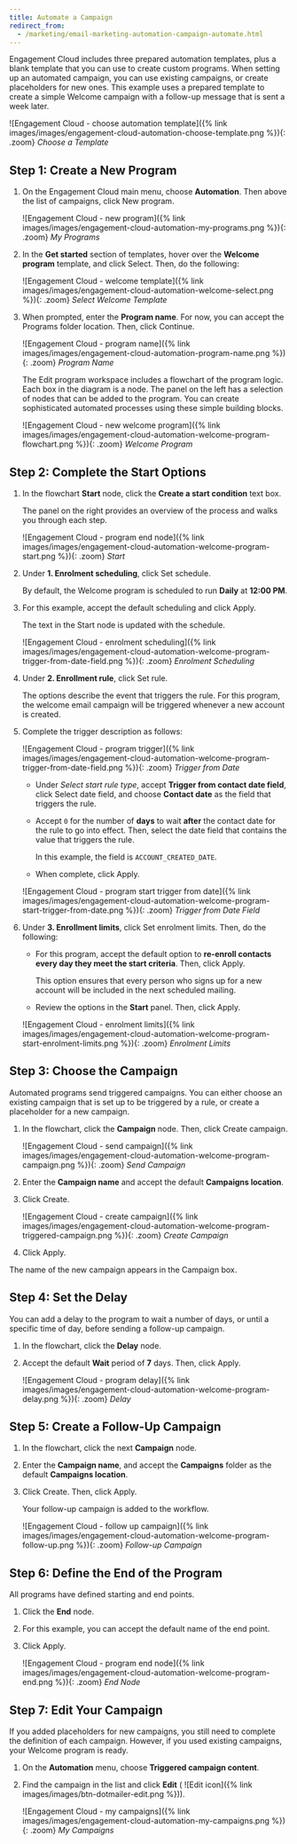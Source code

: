 ```yaml
---
title: Automate a Campaign
redirect_from:
  - /marketing/email-marketing-automation-campaign-automate.html
---
```


Engagement Cloud includes three prepared automation templates, plus a blank template that you can use to create custom programs. When setting up an automated campaign, you can use existing campaigns, or create placeholders for new ones. This example uses a prepared template to create a simple Welcome campaign with a follow-up message that is sent a week later.

![Engagement Cloud - choose automation template]({% link images/images/engagement-cloud-automation-choose-template.png %}){: .zoom}
_Choose a Template_

## Step 1: Create a New Program

1. On the Engagement Cloud main menu, choose **Automation**. Then above the list of campaigns, click <span class="btn">New program</span>.

    ![Engagement Cloud - new program]({% link images/images/engagement-cloud-automation-my-programs.png %}){: .zoom}
    _My Programs_

1. In the **Get started** section of templates, hover over the **Welcome program** template, and click <span class="btn">Select</span>. Then, do the following:

    ![Engagement Cloud - welcome template]({% link images/images/engagement-cloud-automation-welcome-select.png %}){: .zoom}
    _Select Welcome Template_

1. When prompted, enter the **Program name**. For now, you can accept the Programs folder location. Then, click <span class="btn">Continue</span>.

    ![Engagement Cloud - program name]({% link images/images/engagement-cloud-automation-program-name.png %}){: .zoom}
    _Program Name_

    The Edit program workspace includes a flowchart of the program logic. Each box in the diagram is a node. The panel on the left has a selection of nodes that can be added to the program. You can create sophisticated automated processes using these simple building blocks.

    ![Engagement Cloud - new welcome program]({% link images/images/engagement-cloud-automation-welcome-program-flowchart.png %}){: .zoom}
    _Welcome Program_

## Step 2: Complete the Start Options

1. In the flowchart **Start** node, click the **Create a start condition** text box.

    The panel on the right provides an overview of the process and walks you through each step.

    ![Engagement Cloud - program end node]({% link images/images/engagement-cloud-automation-welcome-program-start.png %}){: .zoom}
    _Start_

1. Under **1. Enrolment scheduling**, click <span class="btn">Set schedule</span>.

    By default, the Welcome program is scheduled to run **Daily** at **12:00 PM**.

1. For this example, accept the default scheduling and click <span class="btn">Apply</span>.

    The text in the Start node is updated with the schedule.

      ![Engagement Cloud - enrolment scheduling]({% link images/images/engagement-cloud-automation-welcome-program-trigger-from-date-field.png %}){: .zoom}
      _Enrolment Scheduling_

1. Under **2. Enrollment rule**, click <span class="btn">Set rule</span>.

    The options describe the event that triggers the rule. For this program, the welcome email campaign will be triggered whenever a new account is created.

1. Complete the trigger description as follows:

    ![Engagement Cloud - program trigger]({% link images/images/engagement-cloud-automation-welcome-program-trigger-from-date-field.png %}){: .zoom}
    _Trigger from Date_

    - Under _Select start rule type_, accept **Trigger from contact date field**, click <span class="btn">Select date field</span>, and choose **Contact date** as the field that triggers the rule.

    - Accept `0` for the number of **days** to wait **after** the contact date for the rule to go into effect. Then, select the date field that contains the value that triggers the rule.

        In this example, the field is `ACCOUNT_CREATED_DATE`.

    - When complete, click <span class="btn">Apply</span>.

    ![Engagement Cloud - program start trigger from date]({% link images/images/engagement-cloud-automation-welcome-program-start-trigger-from-date.png %}){: .zoom}
    _Trigger from Date Field_

1. Under **3. Enrollment limits**, click <span class="btn">Set enrolment limits</span>. Then, do the following:

    - For this program, accept the default option to **re-enroll contacts every day they meet the start criteria**. Then, click <span class="btn">Apply</span>.

        This option ensures that every person who signs up for a new account will be included in the next scheduled mailing.

    - Review the options in the **Start** panel. Then, click <span class="btn">Apply</span>.

    ![Engagement Cloud - enrolment limits]({% link images/images/engagement-cloud-automation-welcome-program-start-enrolment-limits.png %}){: .zoom}
    _Enrolment Limits_

## Step 3: Choose the Campaign

Automated programs send triggered campaigns. You can either choose an existing campaign that is set up to be triggered by a rule, or create a placeholder for a new campaign.

1. In the flowchart, click the **Campaign** node. Then, click <span class="btn">Create campaign</span>.

    ![Engagement Cloud - send campaign]({% link images/images/engagement-cloud-automation-welcome-program-campaign.png %}){: .zoom}
    _Send Campaign_

1. Enter the **Campaign name** and accept the default **Campaigns location**.

1. Click <span class="btn">Create</span>.

    ![Engagement Cloud - create campaign]({% link images/images/engagement-cloud-automation-welcome-program-triggered-campaign.png %}){: .zoom}
    _Create Campaign_

1. Click <span class="btn">Apply</span>.

The name of the new campaign appears in the Campaign box.

## Step 4: Set the Delay

You can add a delay to the program to wait a number of days, or until a specific time of day, before sending a follow-up campaign.

1. In the flowchart, click the **Delay** node.

1. Accept the default **Wait** period of **7** days. Then, click <span class="btn">Apply</span>.

    ![Engagement Cloud - program delay]({% link images/images/engagement-cloud-automation-welcome-program-delay.png %}){: .zoom}
    _Delay_

## Step 5: Create a Follow-Up Campaign

1. In the flowchart, click the next **Campaign** node.

1. Enter the **Campaign name**, and accept the **Campaigns** folder as the default **Campaigns location**.

1. Click <span class="btn">Create</span>. Then, click <span class="btn">Apply</span>.

    Your follow-up campaign is added to the workflow.

    ![Engagement Cloud - follow up campaign]({% link images/images/engagement-cloud-automation-welcome-program-follow-up.png %}){: .zoom}
    _Follow-up Campaign_

## Step 6: Define the End of the Program

All programs have defined starting and end points.

1. Click the **End** node.

1. For this example, you can accept the default name of the end point.

1. Click <span class="btn">Apply</span>.

    ![Engagement Cloud - program end node]({% link images/images/engagement-cloud-automation-welcome-program-end.png %}){: .zoom}
    _End Node_

## Step 7: Edit Your Campaign

If you added placeholders for new campaigns, you still need to complete the definition of each campaign. However, if you used existing campaigns, your Welcome program is ready.

1. On the **Automation** menu, choose **Triggered campaign content**.

1. Find the campaign in the list and click **Edit** ( ![Edit icon]({% link images/images/btn-dotmailer-edit.png %})).

    ![Engagement Cloud - my campaigns]({% link images/images/engagement-cloud-automation-my-campaigns.png %}){: .zoom}
    _My Campaigns_
